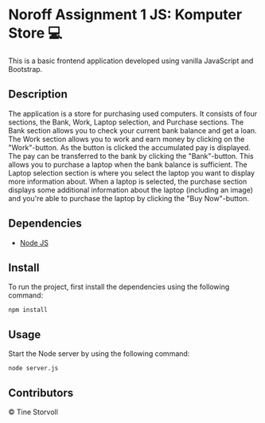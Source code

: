 # Noroff Assignment 1 JS: Komputer Store :computer:

This is a basic frontend application developed using vanilla JavaScript and Bootstrap.

## Description

The application is a store for purchasing used computers. It consists of four sections, the Bank, Work, Laptop selection, and Purchase sections. The Bank section allows you to check your current bank balance and get a loan. The Work section allows you to work and earn money by clicking on the "Work"-button. As the button is clicked the accumulated pay is displayed. The pay can be transferred to the bank by clicking the "Bank"-button. This allows you to purchase a laptop when the bank balance is sufficient. The Laptop selection section is where you select the laptop you want to display more information about. When a laptop is selected, the purchase section displays some additional information about the laptop (including an image) and you're able to purchase the laptop by clicking the "Buy Now"-button.

## Dependencies

- [Node JS](https://nodejs.org/en/)

## Install

To run the project, first install the dependencies using the following command:

```
npm install
```

## Usage

Start the Node server by using the following command:

```
node server.js
```

## Contributors

&copy; Tine Storvoll
